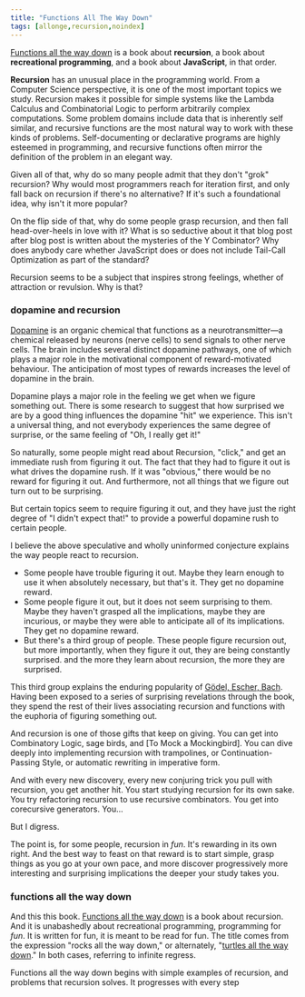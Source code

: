 ```yaml
---
title: "Functions All The Way Down"
tags: [allonge,recursion,noindex]
---
```


[Functions all the way down] is a book about **recursion**, a book about **recreational programming**, and a book about **JavaScript**, in that order.

[Functions all the way down]: https://leanpub.com/js-del-vuoto

**Recursion** has an unusual place in the programming world. From a Computer Science perspective, it is one of the most important topics we study. Recursion makes it possible for simple systems like the Lambda Calculus and Combinatorial Logic to perform arbitrarily complex computations. Some problem domains include data that is inherently self similar, and recursive functions are the most natural way to work with these kinds of problems. Self-documenting or declarative programs are highly esteemed in programming, and recursive functions often mirror the definition of the problem in an elegant way.

Given all of that, why do so many people admit that they don't "grok" recursion? Why would most programmers reach for iteration first, and only fall back on recursion if there's no alternative? If it's such a foundational idea, why isn't it more popular?

On the flip side of that, why do some people grasp recursion, and then fall head-over-heels in love with it? What is so seductive about it that blog post after blog post is written about the mysteries of the Y Combinator? Why does anybody care whether JavaScript does or does not include Tail-Call Optimization as part of the standard?

Recursion seems to be a subject that inspires strong feelings, whether of attraction or revulsion. Why is that?

### dopamine and recursion

[Dopamine] is an organic chemical that functions as a neurotransmitter—a chemical released by neurons (nerve cells) to send signals to other nerve cells. The brain includes several distinct dopamine pathways, one of which plays a major role in the motivational component of reward-motivated behaviour. The anticipation of most types of rewards increases the level of dopamine in the brain.

[Dopamine]: https://en.wikipedia.org/wiki/Dopamine

Dopamine plays a major role in the feeling we get when we figure something out. There is some research to suggest that how surprised we are by a good thing influences the dopamine "hit" we experience. This isn't a universal thing, and not everybody experiences the same degree of surprise, or the same feeling of "Oh, I really get it!"

So naturally, some people might read about Recursion, "click," and get an immediate rush from figuring it out. The fact that they had to figure it out is what drives the dopamine rush. If it was "obvious," there would be no reward for figuring it out. And furthermore, not all things that we figure out turn out to be surprising.

But certain topics seem to require figuring it out, and they have just the right degree of "I didn't expect that!" to provide a powerful dopamine rush to certain people.

I believe the above speculative and wholly uninformed conjecture explains the way people react to recursion.

* Some people have trouble figuring it out. Maybe they learn enough to use it when absolutely necessary, but that's it. They get no dopamine reward.
* Some people figure it out, but it does not seem surprising to them. Maybe they haven't grasped all the implications, maybe they are incurious, or maybe they were able to anticipate all of its implications. They get no dopamine reward.
* But there's a third group of people. These people figure recursion out, but more importantly, when they figure it out, they are being constantly surprised. and the more they learn about recursion, the more they are surprised.

This third group explains the enduring popularity of [Gödel, Escher, Bach]. Having been exposed to a series of surprising revelations through the book, they spend the rest of their lives associating recursion and functions with the euphoria of figuring something out.

[Gödel, Escher, Bach]: https://en.wikipedia.org/wiki/Gödel,_Escher,_Bach

And recursion is one of those gifts that keep on giving. You can get into Combinatory Logic, sage birds, and [To Mock a Mockingbird]. You can dive deeply into implementing recursion with trampolines, or Continuation-Passing Style, or automatic rewriting in imperative form.

And with every new discovery, every new conjuring trick you pull with recursion, you get another hit. You start studying recursion for its own sake. You try refactoring recursion to use recursive combinators. You get into corecursive generators. You...

But I digress.

The point is, for some people, recursion in *fun*. It's rewarding in its own right. And the best way to feast on that reward is to start simple, grasp things as you go at your own pace, and more discover progressively more interesting and surprising implications the deeper your study takes you.

### functions all the way down

And this this book. [Functions all the way down] is a book about recursion. And it is unabashedly about recreational programming, programming for _fun_. It is written for fun, it is meant to be read for fun. The title comes from the expression "rocks all the way down," or alternately, "[turtles all the way down]." In both cases, referring to infinite regress.

[turtles all the way down]: https://en.wikipedia.org/wiki/Turtles_all_the_way_down

Functions all the way down begins with simple examples of recursion, and problems that recursion solves. It progresses with every step

